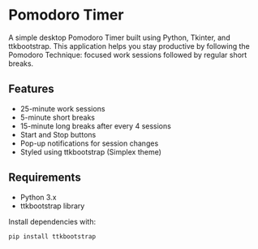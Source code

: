 # Pomodoro Timer

A simple desktop Pomodoro Timer built using Python, Tkinter, and ttkbootstrap. This application helps you stay productive by following the Pomodoro Technique: focused work sessions followed by regular short breaks.

## Features

- 25-minute work sessions
- 5-minute short breaks
- 15-minute long breaks after every 4 sessions
- Start and Stop buttons
- Pop-up notifications for session changes
- Styled using ttkbootstrap (Simplex theme)

## Requirements

- Python 3.x
- ttkbootstrap library

Install dependencies with:

```bash
pip install ttkbootstrap
